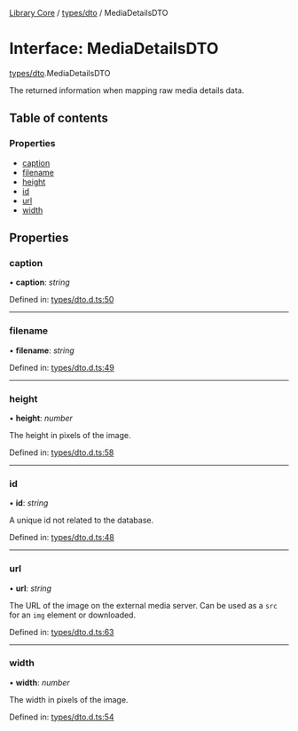 [Library Core](../README.md) / [types/dto](../modules/types_dto.md) / MediaDetailsDTO

# Interface: MediaDetailsDTO

[types/dto](../modules/types_dto.md).MediaDetailsDTO

The returned information when mapping raw media details data.

## Table of contents

### Properties

- [caption](types_dto.mediadetailsdto.md#caption)
- [filename](types_dto.mediadetailsdto.md#filename)
- [height](types_dto.mediadetailsdto.md#height)
- [id](types_dto.mediadetailsdto.md#id)
- [url](types_dto.mediadetailsdto.md#url)
- [width](types_dto.mediadetailsdto.md#width)

## Properties

### caption

• **caption**: *string*

Defined in: [types/dto.d.ts:50](https://github.com/BenShelton/library-api/blob/master/packages/core/types/dto.d.ts#L50)

___

### filename

• **filename**: *string*

Defined in: [types/dto.d.ts:49](https://github.com/BenShelton/library-api/blob/master/packages/core/types/dto.d.ts#L49)

___

### height

• **height**: *number*

The height in pixels of the image.

Defined in: [types/dto.d.ts:58](https://github.com/BenShelton/library-api/blob/master/packages/core/types/dto.d.ts#L58)

___

### id

• **id**: *string*

A unique id not related to the database.

Defined in: [types/dto.d.ts:48](https://github.com/BenShelton/library-api/blob/master/packages/core/types/dto.d.ts#L48)

___

### url

• **url**: *string*

The URL of the image on the external media server.
Can be used as a `src` for an `img` element or downloaded.

Defined in: [types/dto.d.ts:63](https://github.com/BenShelton/library-api/blob/master/packages/core/types/dto.d.ts#L63)

___

### width

• **width**: *number*

The width in pixels of the image.

Defined in: [types/dto.d.ts:54](https://github.com/BenShelton/library-api/blob/master/packages/core/types/dto.d.ts#L54)
